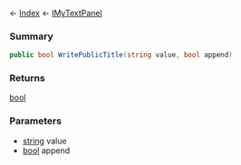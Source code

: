 ← [Index](Api-Index) ← [IMyTextPanel](Sandbox.ModAPI.Ingame.IMyTextPanel)

### Summary

```csharp
public bool WritePublicTitle(string value, bool append)
```

### Returns

[bool](System.Boolean)

### Parameters

* [string](System.String) value
* [bool](System.Boolean) append
